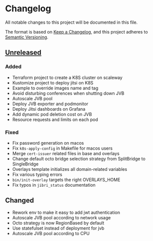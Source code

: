 # Changelog

All notable changes to this project will be documented in this file.

The format is based on [Keep a Changelog](https://keepachangelog.com/en/1.0.0/),
and this project adheres to [Semantic
Versioning](https://semver.org/spec/v2.0.0.html).

## [Unreleased]

### Added

- Terraform project to create a K8S cluster on scaleway
- Kustomize project to deploy jitsi on K8S
- Example to override images name and tag
- Avoid disturbing conferences when shutting down JVB
- Autoscale JVB pool
- Deploy JVB exporter and podmonitor
- Deploy Jitsi dashboards on Grafana
- Add dynamic pod deletion cost on JVB
- Resource requests and limits on each pod

### Fixed

- Fix password generation on macos
- Fix `k8s-apply-config` in Makefile for macos users
- Merge `cert-issuer` related files in base and overlays
- Change default octo bridge selection strategy from SplitBridge to SingleBridge
- Overlays template initializes all domain-related variables
- Fix various typing errors
- `bin/init-overlay` targets the right OVERLAYS_HOME
- Fix typos in `jibri_status` documentation

## Changed

- Rework env to make it easy to add jwt authentication
- Autoscale JVB pool according to network usage
- Octo strategy is now RegionBased by default
- Use statefulset instead of deployment for jvb
- Autoscale JVB pool according to CPU

[Unreleased]: https://github.com/openfun/jitsi-k8s